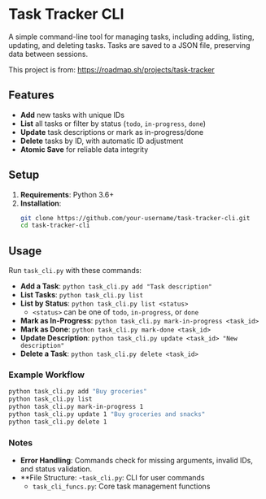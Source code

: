 # Task Tracker CLI

A simple command-line tool for managing tasks, including adding, listing, updating, and deleting tasks. Tasks are saved to a JSON file, preserving data between sessions.

This project is from: https://roadmap.sh/projects/task-tracker

## Features
- **Add** new tasks with unique IDs
- **List** all tasks or filter by status (`todo`, `in-progress`, `done`)
- **Update** task descriptions or mark as in-progress/done
- **Delete** tasks by ID, with automatic ID adjustment
- **Atomic Save** for reliable data integrity

## Setup

1. **Requirements**: Python 3.6+
2. **Installation**:
   ```bash
   git clone https://github.com/your-username/task-tracker-cli.git
   cd task-tracker-cli
   ```

## Usage

Run `task_cli.py` with these commands:

- **Add a Task**: `python task_cli.py add "Task description"`
- **List Tasks**: `python task_cli.py list`
- **List by Status**: `python task_cli.py list <status>`
  - `<status>` can be one of `todo`, `in-progress`, or `done`
- **Mark as In-Progress**: `python task_cli.py mark-in-progress <task_id>`
- **Mark as Done**: `python task_cli.py mark-done <task_id>`
- **Update Description**: `python task_cli.py update <task_id> "New description"`
- **Delete a Task**: `python task_cli.py delete <task_id>`

### Example Workflow

  ```bash
  python task_cli.py add "Buy groceries"
  python task_cli.py list
  python task_cli.py mark-in-progress 1
  python task_cli.py update 1 "Buy groceries and snacks"
  python task_cli.py delete 1
  ```

### Notes
- **Error Handling**: Commands check for missing arguments, invalid IDs, and status validation.
- **File Structure:
  -`task_cli.py`: CLI for user commands
  - `task_cli_funcs.py`: Core task management functions
